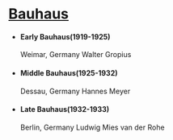 # [Bauhaus](https://www.getty.edu/research/exhibitions_events/exhibitions/bauhaus/new_artist/ "Bauhaus")
- #### Early Bauhaus(1919-1925) 
    Weimar, Germany Walter Gropius
- #### Middle Bauhaus(1925-1932) 
    Dessau, Germany Hannes Meyer
- #### Late Bauhaus(1932-1933) 
    Berlin, Germany Ludwig Mies van der Rohe
